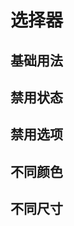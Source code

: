 # 选择器

## 基础用法

<div></div>

## 禁用状态

<div></div>

## 禁用选项

<div></div>

## 不同颜色

<div></div>

## 不同尺寸

<div></div>
